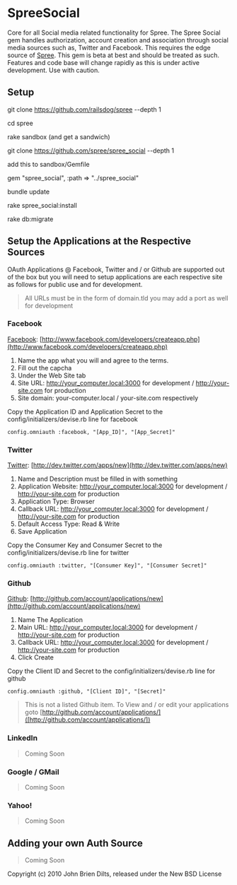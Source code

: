 SpreeSocial
===========

Core for all Social media related functionality for Spree. The Spree Social gem handles authorization, account creation and association through social media sources such as, Twitter and Facebook. This requires the edge source of [Spree](https://github.com/railsdog/spree). This gem is beta at best and should be treated as such. Features and code base will change rapidly as this is under active development. Use with caution.

Setup
-----

git clone https://github.com/railsdog/spree --depth 1

cd spree

rake sandbox (and get a sandwich)

git clone https://github.com/spree/spree_social --depth 1

add this to sandbox/Gemfile

gem "spree_social", :path => "../spree_social"

bundle update

rake spree_social:install

rake db:migrate

Setup the Applications at the Respective Sources
------------------------------------------------

OAuth Applications @ Facebook, Twitter and / or Github are supported out of the box but you will need to setup applications are each respective site as follows for public use and for development. 

> All URLs must be in the form of domain.tld you may add a port as well for development

### Facebook

[Facebook](http://www.facebook.com/developers/createapp.php): [http://www.facebook.com/developers/createapp.php](http://www.facebook.com/developers/createapp.php)

1. Name the app what you will and agree to the terms.
2. Fill out the capcha
3. Under the Web Site tab
4. Site URL: http://your_computer.local:3000 for development / http://your-site.com for production
5. Site domain: your-computer.local / your-site.com respectively

Copy the Application ID and Application Secret to the config/initializers/devise.rb line for facebook

`config.omniauth :facebook, "[App_ID]", "[App_Secret]"`

### Twitter

[Twitter](http://dev.twitter.com/apps/new): [http://dev.twitter.com/apps/new](http://dev.twitter.com/apps/new)

1. Name and Description must be filled in with something
2. Application Website: http://your_computer.local:3000 for development / http://your-site.com for production
3. Application Type: Browser
4. Callback URL: http://your_computer.local:3000 for development / http://your-site.com for production
5. Default Access Type: Read & Write
6. Save Application

Copy the Consumer Key and Consumer Secret to the config/initializers/devise.rb line for twitter

`config.omniauth :twitter, "[Consumer Key]", "[Consumer Secret]"`

### Github

[Github](http://github.com/account/applications/new): [http://github.com/account/applications/new](http://github.com/account/applications/new)

1. Name The Application
2. Main URL: http://your_computer.local:3000 for development / http://your-site.com for production
3. Callback URL: http://your_computer.local:3000 for development / http://your-site.com for production
4. Click Create

Copy the Client ID and Secret to the config/initializers/devise.rb line for github

`config.omniauth :github, "[Client ID]", "[Secret]"`

> This is not a listed Github item. To View and / or edit your applications goto [http://github.com/account/applications/]([http://github.com/account/applications/])

### LinkedIn

> Coming Soon

### Google / GMail

> Coming Soon

### Yahoo!

> Coming Soon

Adding your own Auth Source
---------------------------

> Coming Soon


Copyright (c) 2010 John Brien Dilts, released under the New BSD License
